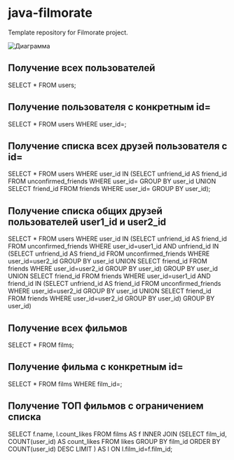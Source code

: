 # java-filmorate
Template repository for Filmorate project.

![Диаграмма](/resources/ER_filmorate.png)

## Получение всех пользователей
SELECT *
FROM users;

## Получение пользователя с конкретным id=<N>
SELECT *
FROM users
WHERE user_id=<N>;

## Получение списка всех друзей пользователя с id=<N>
SELECT *
FROM users
WHERE user_id IN (SELECT unfriend_id AS friend_id
                  FROM unconfirmed_friends
                  WHERE user_id=<N>
                  GROUP BY user_id
                  UNION
                  SELECT friend_id
                  FROM friends
                  WHERE user_id=<N>
                  GROUP BY user_id);

## Получение списка общих друзей пользователей user1_id и user2_id
SELECT *
FROM users
WHERE user_id IN (SELECT unfriend_id AS friend_id
                  FROM unconfirmed_friends
                  WHERE user_id=user1_id
                     AND unfriend_id IN (SELECT unfriend_id AS friend_id
                                         FROM unconfirmed_friends
                                         WHERE user_id=user2_id
                                         GROUP BY user_id
                                         UNION
                                         SELECT friend_id
                                         FROM friends
                                         WHERE user_id=user2_id
                                         GROUP BY user_id)
                  GROUP BY user_id
                  UNION
                  SELECT friend_id
                  FROM friends
                  WHERE user_id=user1_id
                     AND friend_id IN (SELECT unfriend_id AS friend_id
                                       FROM unconfirmed_friends
                                       WHERE user_id=user2_id
                                       GROUP BY user_id
                                       UNION
                                       SELECT friend_id
                                       FROM friends
                                       WHERE user_id=user2_id
                                       GROUP BY user_id)
                  GROUP BY user_id)

## Получение всех фильмов
SELECT *
FROM films;

## Получение фильма с конкретным id=<N>
SELECT *
FROM films
WHERE film_id=<N>;

## Получение ТОП фильмов с ограничением списка <count>
SELECT f.name,
       l.count_likes
FROM films AS f
INNER JOIN (SELECT film_id,
                   COUNT(user_id) AS count_likes
                   FROM likes
                   GROUP BY film_id
                   ORDER BY COUNT(user_id) DESC
                    LIMIT <count>) AS l ON l.film_id=f.film_id;

